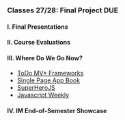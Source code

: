 ### Classes 27/28: Final Project DUE

#### I. Final Presentations

#### II. Course Evaluations

#### III. Where Do We Go Now?
* [ToDo MV* Frameworks](http://todomvc.com/)
* [Single Page App Book](http://singlepageappbook.com/)
* [SuperHeroJS](http://superherojs.com/)
* [Javascript Weekly](http://javascriptweekly.com/)

#### IV. IM End-of-Semester Showcase